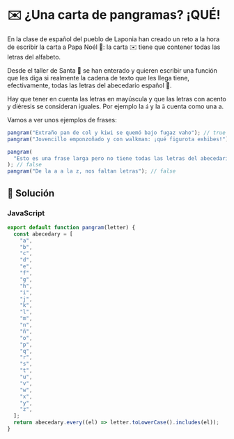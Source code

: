 # ✉️ ¿Una carta de pangramas? ¡QUÉ!

En la clase de español del pueblo de Laponia han creado un reto a la hora de escribir la carta a Papa Noél 🎅: la carta ✉️ tiene que contener todas las letras del alfabeto.

Desde el taller de Santa 🎅 se han enterado y quieren escribir una función que les diga si realmente la cadena de texto que les llega tiene, efectivamente, todas las letras del abecedario español 🔎.

Hay que tener en cuenta las letras en mayúscula y que las letras con acento y diéresis se consideran iguales. Por ejemplo la `á` y la `ä` cuenta como una a.

Vamos a ver unos ejemplos de frases:

```js
pangram("Extraño pan de col y kiwi se quemó bajo fugaz vaho"); // true
pangram("Jovencillo emponzoñado y con walkman: ¡qué figurota exhibes!"); // true

pangram(
  "Esto es una frase larga pero no tiene todas las letras del abecedario"
); // false
pangram("De la a a la z, nos faltan letras"); // false
```

## 👾 Solución

### JavaScript

```js
export default function pangram(letter) {
  const abecedary = [
    "a",
    "b",
    "c",
    "d",
    "e",
    "f",
    "g",
    "h",
    "i",
    "j",
    "k",
    "l",
    "m",
    "n",
    "ñ",
    "o",
    "p",
    "q",
    "r",
    "s",
    "t",
    "u",
    "v",
    "w",
    "x",
    "y",
    "z",
  ];
  return abecedary.every((el) => letter.toLowerCase().includes(el));
}
```
